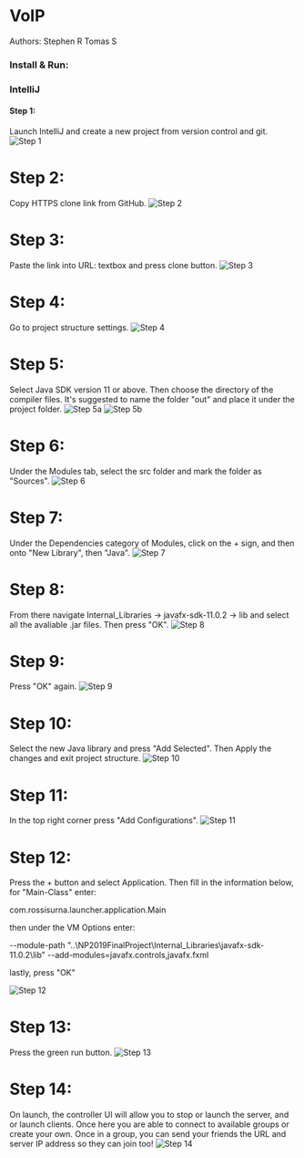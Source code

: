 # VoIP

Authors:
Stephen R
Tomas S

### Install & Run:

### IntelliJ

#### Step 1:
Launch IntelliJ and create a new project from version control and git.
![Step 1](http://prntscr.com/nedu4v)

# Step 2:
Copy HTTPS clone link from GitHub.
![Step 2](http://prntscr.com/nedum3)

# Step 3:
Paste the link into URL: textbox and press clone button.
![Step 3](http://prntscr.com/nedutw)

# Step 4:
Go to project structure settings.
![Step 4](http://prntscr.com/nedv56)

# Step 5:
Select Java SDK version 11 or above. Then choose the directory of the compiler files. It's suggested to name the folder "out" and place it under the project folder. 
 ![Step 5a](http://prntscr.com/nedvhd)
 ![Step 5b](http://prntscr.com/nedznc)

# Step 6:
Under the Modules tab, select the src folder and mark the folder as "Sources".
 ![Step 6](http://prntscr.com/nedvr8)

# Step 7:
Under the Dependencies category of Modules, click on the + sign, and then onto "New Library", then "Java".
 ![Step 7](http://prntscr.com/nedwow)

# Step 8:
From there navigate Internal_Libraries -> javafx-sdk-11.0.2 -> lib and select all the avaliable .jar files. Then press "OK".
 ![Step 8](http://prntscr.com/nedx2h)

# Step 9:
Press "OK" again.
 ![Step 9](http://prntscr.com/nedxgt)

# Step 10:
Select the new Java library and press "Add Selected". Then Apply the changes and exit project structure.
 ![Step 10](http://prntscr.com/nedxob)

# Step 11:
In the top right corner press "Add Configurations".
 ![Step 11](http://prntscr.com/nedxx8)

# Step 12:
Press the + button and select Application. Then fill in the information below, for "Main-Class" enter:

com.rossisurna.launcher.application.Main 

then under the VM Options enter: 

--module-path "..\NP2019FinalProject\Internal_Libraries\javafx-sdk-11.0.2\lib" --add-modules=javafx.controls,javafx.fxml

lastly, press "OK"

 ![Step 12](http://prntscr.com/nedyc3)

# Step 13:
Press the green run button.
 ![Step 13](http://prntscr.com/nedz49)

# Step 14:
On launch, the controller UI will allow you to stop or launch the server, and or launch clients. Once here you are able to connect to available groups or create your own. Once in a group, you can send your friends the URL and server IP address so they can join too!
 ![Step 14](http://prntscr.com/nee06e)
